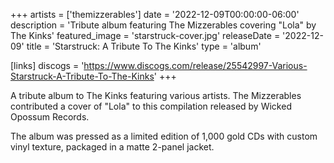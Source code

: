 +++
artists = ['themizzerables']
date = '2022-12-09T00:00:00-06:00'
description = 'Tribute album featuring The Mizzerables covering "Lola" by The Kinks'
featured_image = 'starstruck-cover.jpg'
releaseDate = '2022-12-09'
title = 'Starstruck: A Tribute To The Kinks'
type = 'album'

[links]
discogs = 'https://www.discogs.com/release/25542997-Various-Starstruck-A-Tribute-To-The-Kinks'
+++

A tribute album to The Kinks featuring various artists. The Mizzerables contributed a cover of "Lola" to this compilation released by Wicked Opossum Records.

The album was pressed as a limited edition of 1,000 gold CDs with custom vinyl texture, packaged in a matte 2-panel jacket.
